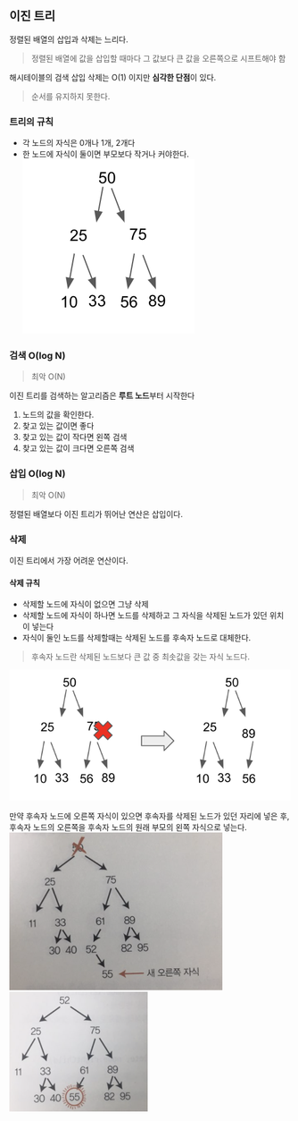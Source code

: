 ## 이진 트리


정렬된 배열의 삽입과 삭제는 느리다. 
> 정렬된 배열에 값을 삽입할 때마다 그 값보다 큰 값을 오른쪽으로 시프트해야 함

해시테이블의 검색 삽입 삭제는 O(1) 이지만 **심각한 단점**이 있다.
> 순서를 유지하지 못한다.

### 트리의 규칙
 * 각 노드의 자식은 0개나 1개, 2개다
 * 한 노드에 자식이 둘이면 부모보다 작거나 커야한다.
![](res/binary/2.png)

### 검색 O(log N)
> 최악 O(N)

이진 트리를 검색하는 알고리즘은 **루트 노드**부터 시작한다

1. 노드의 값을 확인한다.
2. 찾고 있는 값이면 좋다
3. 찾고 있는 값이 작다면 왼쪽 검색
3. 찾고 있는 값이 크다면 오른쪽 검색

### 삽입 O(log N)
> 최악 O(N)

정렬된 배열보다 이진 트리가 뛰어난 연산은 삽입이다.

### 삭제
이진 트리에서 가장 어려운 연산이다.

#### 삭제 규칙
* 삭제할 노드에 자식이 없으면 그냥 삭제
* 삭제할 노드에 자식이 하나면 노드를 삭제하고 그 자식을 삭제된 노드가 있던 위치이 넣는다
* 자식이 둘인 노드를 삭제할때는 삭제된 노드를 후속자 노드로 대체한다. 
>후속자 노드란 삭제된 노드보다 큰 값 중 최솟값을 갖는 자식 노드다.

![](res/binary/3.png)

만약 후속자 노드에 오른쪽 자식이 있으면 후속자를 삭제된 노드가 있던 자리에 넣은 후, 후속자 노드의 오른쪽을 후속자 노드의 원래 부모의 왼쪽 자식으로 넣는다.
![](res/binary/4.png)
![](res/binary/5.png)




